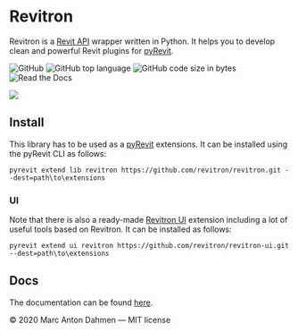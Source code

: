 # Revitron

Revitron is a [Revit API](https://www.revitapidocs.com/) wrapper written in Python. It helps you to develop clean and powerful Revit plugins for [pyRevit](https://github.com/eirannejad/pyRevit). 

![GitHub](https://img.shields.io/github/license/revitron/revitron?color=222222)
![GitHub top language](https://img.shields.io/github/languages/top/revitron/revitron?color=222222)
![GitHub code size in bytes](https://img.shields.io/github/languages/code-size/revitron/revitron?color=222222)
![Read the Docs](https://img.shields.io/readthedocs/revitron?color=222222)

![](https://raw.githubusercontent.com/revitron/revitron/master/svg/revitron-readme.svg)

## Install

This library has to be used as a [pyRevit](https://github.com/eirannejad/pyRevit) extensions. It can be installed using the pyRevit CLI as follows:

    pyrevit extend lib revitron https://github.com/revitron/revitron.git --dest=path\to\extensions

### UI

Note that there is also a ready-made [Revitron UI](https://github.com/revitron/revitron-ui) extension including a lot of useful tools based on Revitron. It can be installed as follows:

	pyrevit extend ui revitron https://github.com/revitron/revitron-ui.git --dest=path\to\extensions

## Docs

The documentation can be found [here](https://revitron.readthedocs.io/en/latest/index.html).     

&copy; 2020 Marc Anton Dahmen &mdash; MIT license